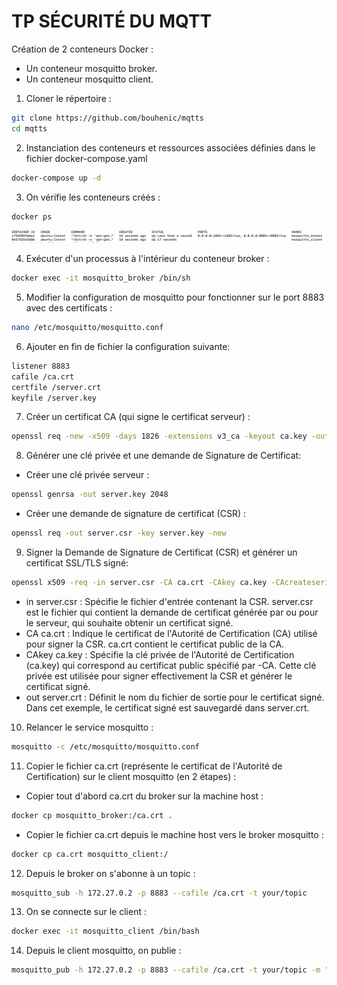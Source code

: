 # TP SÉCURITÉ DU MQTT

Création de 2 conteneurs Docker :
- Un conteneur mosquitto broker.
- Un conteneur mosquitto client.

1. Cloner le répertoire :
```bash
git clone https://github.com/bouhenic/mqtts
cd mqtts
```
2. Instanciation des conteneurs et ressources associées définies dans le fichier docker-compose.yaml
```bash
docker-compose up -d
```
3. On vérifie les conteneurs créés :
```bash
docker ps
```
![Texte alternatif](scr1.png)

4. Exécuter d'un processus à l'intérieur du conteneur broker :
```bash
docker exec -it mosquitto_broker /bin/sh
```
5. Modifier la configuration de mosquitto pour fonctionner sur le port 8883 avec des certificats :
```bash
nano /etc/mosquitto/mosquitto.conf
```
6. Ajouter en fin de fichier la configuration suivante:
```bash
listener 8883
cafile /ca.crt
certfile /server.crt
keyfile /server.key
```
7. Créer un certificat CA (qui signe le certificat serveur) :
```bash
openssl req -new -x509 -days 1826 -extensions v3_ca -keyout ca.key -out ca.crt
```
8. Générer une clé privée et une demande de Signature de Certificat:
- Créer une clé privée serveur :
```bash
openssl genrsa -out server.key 2048
```
- Créer une demande de signature de certificat (CSR) :
```bash
openssl req -out server.csr -key server.key -new
```

9. Signer la Demande de Signature de Certificat (CSR) et générer un certificat SSL/TLS signé:
```bash
openssl x509 -req -in server.csr -CA ca.crt -CAkey ca.key -CAcreateserial -out server.crt -days 360
```
- in server.csr : Spécifie le fichier d'entrée contenant la CSR. server.csr est le fichier qui contient la demande de certificat générée par ou pour le serveur, qui souhaite obtenir un certificat signé.
- CA ca.crt : Indique le certificat de l'Autorité de Certification (CA) utilisé pour signer la CSR. ca.crt contient le certificat public de la CA.
- CAkey ca.key : Spécifie la clé privée de l'Autorité de Certification (ca.key) qui correspond au certificat public spécifié par -CA. Cette clé privée est utilisée pour signer effectivement la CSR et générer le certificat signé.
- out server.crt : Définit le nom du fichier de sortie pour le certificat signé. Dans cet exemple, le certificat signé est sauvegardé dans server.crt.
10. Relancer le service mosquitto :
```bash
mosquitto -c /etc/mosquitto/mosquitto.conf
```

11. Copier le fichier ca.crt (représente le certificat de l'Autorité de Certification) sur le client mosquitto (en 2 étapes) :
- Copier tout d'abord ca.crt du broker sur la machine host :
```bash
docker cp mosquitto_broker:/ca.crt .
```

- Copier le fichier ca.crt depuis le machine host vers le broker mosquitto :
```bash
docker cp ca.crt mosquitto_client:/
```

12. Depuis le broker on s'abonne à un topic :
```bash
mosquitto_sub -h 172.27.0.2 -p 8883 --cafile /ca.crt -t your/topic
```

13. On se connecte sur le client :
```bash
docker exec -it mosquitto_client /bin/bash
```

14. Depuis le client mosquitto, on publie :
```bash
mosquitto_pub -h 172.27.0.2 -p 8883 --cafile /ca.crt -t your/topic -m "Hello world"
```




